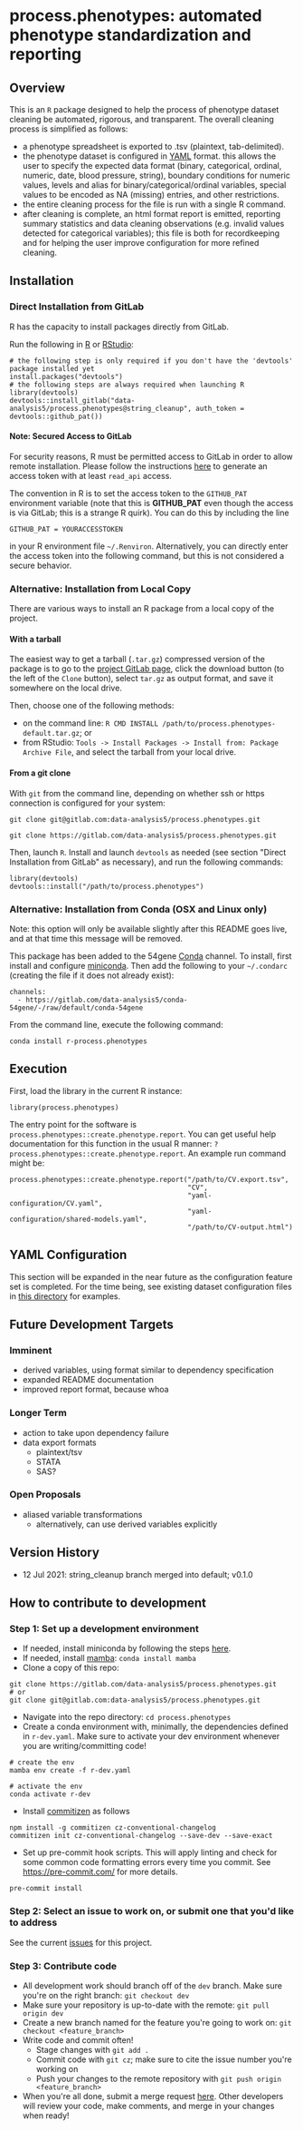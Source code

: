 # process.phenotypes: automated phenotype standardization and reporting

## Overview

This is an `R` package designed to help the process of phenotype
dataset cleaning be automated, rigorous, and transparent. The overall
cleaning process is simplified as follows:

- a phenotype spreadsheet is exported to .tsv (plaintext, tab-delimited).
- the phenotype dataset is configured in 
[YAML](https://docs.ansible.com/ansible/latest/reference_appendices/YAMLSyntax.html)
format. this allows the user to specify the expected data format
(binary, categorical, ordinal, numeric, date, blood pressure, string), boundary conditions
for numeric values, levels and alias for binary/categorical/ordinal variables,
special values to be encoded as NA (missing) entries, and other restrictions.
- the entire cleaning process for the file is run with a single R command.
- after cleaning is complete, an html format report is emitted, reporting 
summary statistics and data cleaning observations (e.g. invalid values detected
for categorical variables); this file is both for recordkeeping and for helping
the user improve configuration for more refined cleaning.

## Installation

### Direct Installation from GitLab

R has the capacity to install packages directly from GitLab.

Run the following in [R](https://www.r-project.org/) or [RStudio](https://www.rstudio.com/):

```
# the following step is only required if you don't have the 'devtools' package installed yet
install.packages("devtools")
# the following steps are always required when launching R
library(devtools)
devtools::install_gitlab("data-analysis5/process.phenotypes@string_cleanup", auth_token = devtools::github_pat())
```

#### **Note: Secured Access to GitLab**

For security reasons, R must be permitted access to GitLab
in order to allow remote installation. Please follow the instructions
[here](https://docs.gitlab.com/ee/user/profile/personal_access_tokens.html)
to generate an access token with at least `read_api` access.

The convention in R is to set the access token to the `GITHUB_PAT` environment
variable (note that this is **GITHUB_PAT** even though the access is via GitLab;
this is a strange R quirk). You can do this by including the line

`GITHUB_PAT = YOURACCESSTOKEN`

in your R environment file `~/.Renviron`. Alternatively, you can directly enter
the access token into the following command, but this is not considered a secure behavior.

### Alternative: Installation from Local Copy

There are various ways to install an R package from a local copy of the project.

#### **With a tarball**

The easiest way to get a tarball (`.tar.gz`) compressed version of the package is
to go to the [project GitLab page](https://gitlab.com/data-analysis5/process.phenotypes),
click the download button (to the left of the `Clone` button), select `tar.gz` as
output format, and save it somewhere on the local drive.

Then, choose one of the following methods:
- on the command line: `R CMD INSTALL /path/to/process.phenotypes-default.tar.gz`; or
- from RStudio: `Tools -> Install Packages -> Install from: Package Archive File`,
and select the tarball from your local drive.

#### **From a git clone**

With `git` from the command line, depending on whether ssh or https connection is configured
for your system:

`git clone git@gitlab.com:data-analysis5/process.phenotypes.git`

`git clone https://gitlab.com/data-analysis5/process.phenotypes.git`

Then, launch `R`. Install and launch `devtools` as needed (see section 
"Direct Installation from GitLab" as necessary), and run the following commands:

```
library(devtools)
devtools::install("/path/to/process.phenotypes")
```

### Alternative: Installation from Conda (OSX and Linux only)

Note: this option will only be available slightly after this README goes live, and at that
time this message will be removed.

This package has been added to the 54gene [Conda](https://docs.conda.io/en/latest/) channel.
To install, first install and configure [miniconda](https://docs.conda.io/en/latest/miniconda.html).
Then add the following to your `~/.condarc` (creating the file if it does not already exist):

```
channels:
  - https://gitlab.com/data-analysis5/conda-54gene/-/raw/default/conda-54gene
```

From the command line, execute the following command:

`conda install r-process.phenotypes`

## Execution

First, load the library in the current R instance:

`library(process.phenotypes)`

The entry point for the software is `process.phenotypes::create.phenotype.report`. 
You can get useful help documentation for this function
in the usual R manner: `?process.phenotypes::create.phenotype.report`. An example
run command might be:

```{r}
process.phenotypes::create.phenotype.report("/path/to/CV.export.tsv",
                                            "CV",
                                            "yaml-configuration/CV.yaml",
                                            "yaml-configuration/shared-models.yaml",
                                            "/path/to/CV-output.html")
```

## YAML Configuration

This section will be expanded in the near future as the configuration feature set is
completed. For the time being, see existing dataset configuration files in 
[this directory](https://gitlab.com/data-analysis5/process.phenotypes/-/tree/string_cleanup/yaml-configuration)
for examples.

## Future Development Targets

### Imminent
- derived variables, using format similar to dependency specification
- expanded README documentation
- improved report format, because whoa

### Longer Term
- action to take upon dependency failure
- data export formats
  - plaintext/tsv
  - STATA
  - SAS?

### Open Proposals
- aliased variable transformations
  - alternatively, can use derived variables explicitly

## Version History
 * 12 Jul 2021: string_cleanup branch merged into default; v0.1.0

## How to contribute to development

### Step 1: Set up a development environment

- If needed, install miniconda by following the steps [here](https://docs.conda.io/en/latest/miniconda.html).
- If needed, install [mamba](https://github.com/mamba-org/mamba): `conda install mamba`
- Clone a copy of this repo: 

```
git clone https://gitlab.com/data-analysis5/process.phenotypes.git
# or 
git clone git@gitlab.com:data-analysis5/process.phenotypes.git
```

- Navigate into the repo directory: `cd process.phenotypes`
- Create a conda environment with, minimally, the dependencies defined in `r-dev.yaml`.  Make sure to activate your dev environment whenever you are writing/committing code!

```
# create the env
mamba env create -f r-dev.yaml

# activate the env
conda activate r-dev
```

- Install [commitizen](https://github.com/commitizen/cz-cli) as follows

```
npm install -g commitizen cz-conventional-changelog
commitizen init cz-conventional-changelog --save-dev --save-exact
```

- Set up pre-commit hook scripts.  This will apply linting and check for some common code formatting errors every time you commit.  See https://pre-commit.com/ for more details.  

```
pre-commit install
```

### Step 2: Select an issue to work on, or submit one that you'd like to address

See the current [issues](https://gitlab.com/data-analysis5/process.phenotypes/-/issues) for this project.

### Step 3: Contribute code

- All development work should branch off of the `dev` branch.  Make sure you're on the right branch: `git checkout dev`
- Make sure your repository is up-to-date with the remote: `git pull origin dev`
- Create a new branch named for the feature you're going to work on: `git checkout <feature_branch>`
- Write code and commit often!
    - Stage changes with `git add .`
    - Commit code with `git cz`; make sure to cite the issue number you're working on
    - Push your changes to the remote repository with `git push origin <feature_branch>`
- When you're all done, submit a merge request [here](https://gitlab.com/data-analysis5/process.phenotypes/-/merge_requests).  Other developers will review your code, make comments, and merge in your changes when ready!